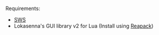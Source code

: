 Requirements:
* [SWS](http://www.sws-extension.org/)
* Lokasenna's GUI library v2 for Lua (Install using [Reapack](https://reapack.com/))
